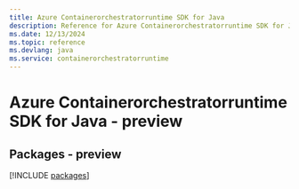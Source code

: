 ```yaml
---
title: Azure Containerorchestratorruntime SDK for Java
description: Reference for Azure Containerorchestratorruntime SDK for Java
ms.date: 12/13/2024
ms.topic: reference
ms.devlang: java
ms.service: containerorchestratorruntime
---
```

# Azure Containerorchestratorruntime SDK for Java - preview
## Packages - preview
[!INCLUDE [packages](containerorchestratorruntime-index.md)]
